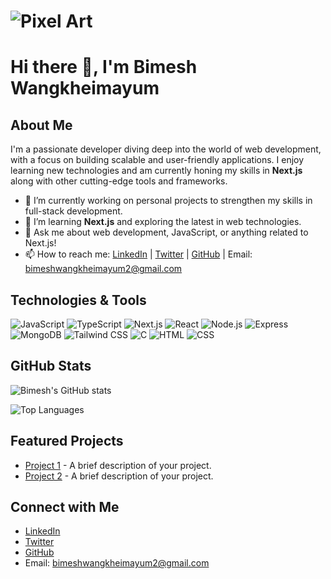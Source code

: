# ![Pixel Art](https://images.unsplash.com/photo-1603720210895-9850ff906dff?crop=entropy&cs=tinysrgb&fit=max&fm=jpg&ixid=MnwzNjUyOXwwfDF8c2VhcmNofDF8fHBpeGVsJTIwYXJ0fGVufDB8fHx8MTY5MDk4ODI3Mg&ixlib=rb-4.0.3&q=80&w=1080)

# Hi there 👋, I'm Bimesh Wangkheimayum 

## About Me
I'm a passionate developer diving deep into the world of web development, with a focus on building scalable and user-friendly applications. I enjoy learning new technologies and am currently honing my skills in **Next.js** along with other cutting-edge tools and frameworks.

- 🔭 I’m currently working on personal projects to strengthen my skills in full-stack development.
- 🌱 I’m learning **Next.js** and exploring the latest in web technologies.
- 💬 Ask me about web development, JavaScript, or anything related to Next.js!
- 📫 How to reach me: [LinkedIn](https://www.linkedin.com/in/bimesh-wangkheimayum/) | [Twitter](https://twitter.com/yourusername) | [GitHub](https://github.com/bimesh27) | Email: [bimeshwangkheimayum2@gmail.com](mailto:bimeshwangkheimayum2@gmail.com)

## Technologies & Tools
![JavaScript](https://img.shields.io/badge/-JavaScript-F7DF1E?logo=javascript&logoColor=white&style=for-the-badge)
![TypeScript](https://img.shields.io/badge/-TypeScript-3178C6?logo=typescript&logoColor=white&style=for-the-badge)
![Next.js](https://img.shields.io/badge/-Next.js-000000?logo=next.js&logoColor=white&style=for-the-badge)
![React](https://img.shields.io/badge/-React-61DAFB?logo=react&logoColor=white&style=for-the-badge)
![Node.js](https://img.shields.io/badge/-Node.js-339933?logo=node.js&logoColor=white&style=for-the-badge)
![Express](https://img.shields.io/badge/-Express-000000?logo=express&logoColor=white&style=for-the-badge)
![MongoDB](https://img.shields.io/badge/-MongoDB-47A248?logo=mongodb&logoColor=white&style=for-the-badge)
![Tailwind CSS](https://img.shields.io/badge/-Tailwind%20CSS-38B2AC?logo=tailwind-css&logoColor=white&style=for-the-badge)
![C](https://img.shields.io/badge/-C-A8B400?logo=c&logoColor=white&style=for-the-badge)
![HTML](https://img.shields.io/badge/-HTML-E34F26?logo=html5&logoColor=white&style=for-the-badge)
![CSS](https://img.shields.io/badge/-CSS-1572B6?logo=css3&logoColor=white&style=for-the-badge)

## GitHub Stats
![Bimesh's GitHub stats](https://github-readme-stats.vercel.app/api?username=bimesh27&show_icons=true&theme=radical)

![Top Languages](https://github-readme-stats.vercel.app/api/top-langs/?username=bimesh27&layout=compact&theme=radical)

## Featured Projects
- [Project 1](https://github.com/bimesh27/project1) - A brief description of your project.
- [Project 2](https://github.com/bimesh27/project2) - A brief description of your project.

## Connect with Me
- [LinkedIn](https://www.linkedin.com/in/bimesh-wangkheimayum/)
- [Twitter](https://twitter.com/yourusername)
- [GitHub](https://github.com/bimesh27)
- Email: [bimeshwangkheimayum2@gmail.com](mailto:bimeshwangkheimayum2@gmail.com)
